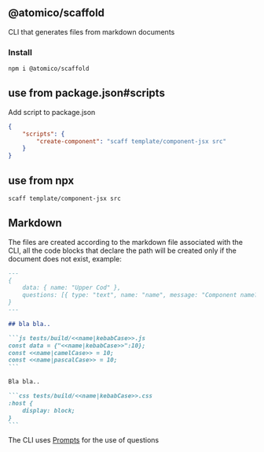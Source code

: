 ## @atomico/scaffold

CLI that generates files from markdown documents

### Install

```bash
npm i @atomico/scaffold
```

## use from package.json#scripts

Add script to package.json

```json
{
    "scripts": {
        "create-component": "scaff template/component-jsx src"
    }
}
```

## use from npx

```bash
scaff template/component-jsx src
```

## Markdown

The files are created according to the markdown file associated with the CLI, all the code blocks that declare the path will be created only if the document does not exist, example:

````md
---
{
    data: { name: "Upper Cod" },
    questions: [{ type: "text", name: "name", message: "Component name?" }],
}
---

## bla bla..

```js tests/build/<<name|kebabCase>>.js
const data = {"<<name|kebabCase>>":10};
const <<name|camelCase>> = 10;
const <<name|pascalCase>> = 10;
```

Bla bla..

```css tests/build/<<name|kebabCase>>.css
:host {
    display: block;
}
```
````

The CLI uses [Prompts](https://www.npmjs.com/package/prompts) for the use of questions
